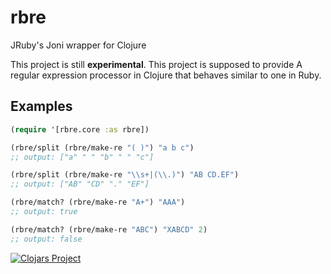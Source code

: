 # rbre

JRuby's Joni wrapper for Clojure

This project is still __experimental__. 
This project is supposed to provide A regular expression processor in Clojure that behaves similar to one in Ruby.

## Examples

```clojure
(require '[rbre.core :as rbre])

(rbre/split (rbre/make-re "( )") "a b c") 
;; output: ["a" " " "b" " " "c"]

(rbre/split (rbre/make-re "\\s+|(\\.)") "AB CD.EF") 
;; output: ["AB" "CD" "." "EF"]

(rbre/match? (rbre/make-re "A+") "AAA")
;; output: true

(rbre/match? (rbre/make-re "ABC") "XABCD" 2)
;; output: false

```

[![Clojars Project](https://img.shields.io/clojars/v/rbre.svg)](https://clojars.org/rbre)

